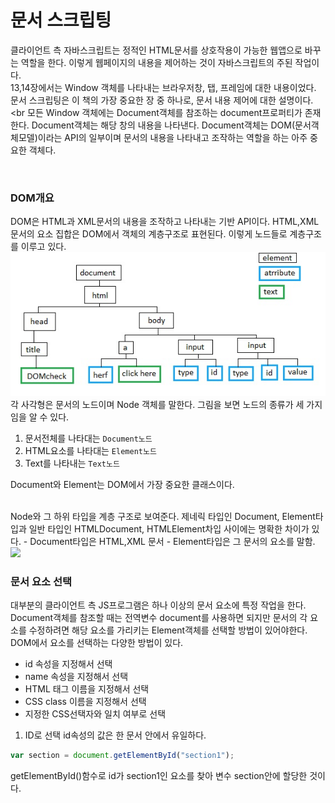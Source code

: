 # 문서 스크립팅

클라이언트 측 자바스크립트는 정적인 HTML문서를 상호작용이 가능한 웹앱으로 바꾸는 역할을 한다. 
이렇게 웹페이지의 내용을 제어하는 것이 자바스크립트의 주된 작업이다. <br>
13,14장에서는 Window 객체를 나타내는 브라우저창, 탭, 프레임에 대한 내용이었다. <br>
문서 스크립팅은 이 책의 가장 중요한 장 중 하나로, 문서 내용 제어에 대한 설명이다. <br
모든 Window 객체에는 Document객체를 참조하는 document프로퍼티가 존재한다. Document객체는 해당 창의 내용을 나타낸다.
Document객체는 DOM(문서객체모델)이라는 API의 일부이며 문서의 내용을 나타내고 조작하는 역할을 하는 아주 중요한 객체다.

<br>

### DOM개요
DOM은 HTML과 XML문서의 내용을 조작하고 나타내는 기반 API이다. HTML,XML문서의 요소 집합은 DOM에서 객체의 계층구조로 표현된다.
이렇게 노드들로 계층구조를 이루고 있다. 
<br>
<img src="../img/3-1.jpg">
<br>
각 사각형은 문서의 노드이며 Node 객체를 말한다. 그림을 보면 노드의 종류가 세 가지임을 알 수 있다.
1. 문서전체를 나타대는 <code>Document노드</code>
2. HTML요소를 나타대는 <code>Element노드</code>
3. Text를 나타내는 <code>Text노드</code>

Document와 Element는 DOM에서 가장 중요한 클래스이다.


<br>
Node와 그 하위 타입을 계층 구조로 보여준다. 제네릭 타입인 Document, Element타입과 일반 타입인 HTMLDocument, HTMLElement차입 사이에는 명확한 차이가 있다. 
- Document타입은 HTML,XML 문서
- Element타입은 그 문서의 요소를 말함.

<img src="../img/3-2.jpg">

<br>

### 문서 요소 선택
대부분의 클라이언트 측 JS프로그램은 하나 이상의 문서 요소에 특정 작업을 한다. <br>
Document객체를 참조할 때는 전역변수 document를 사용하면 되지만 문서의 각 요소를 수정하려면 해당 요소를 가리키는 Element객체를 선택할 방법이 있어야한다. DOM에서 요소를 선택하는 다양한 방법이 있다.
- id 속성을 지정해서 선택
- name 속성을 지정해서 선택
- HTML 태그 이름을 지정해서 선택
- CSS class 이름을 지정해서 선택
- 지정한 CSS선택자와 일치 여부로 선택

1. ID로 선택
id속성의 값은 한 문서 안에서 유일하다. 
```javascript
var section = document.getElementById("section1");
```
getElementById()함수로 id가 section1인 요소를 찾아 변수 section안에 할당한 것이다.










